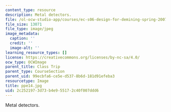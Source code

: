 ```yaml
---
content_type: resource
description: Metal detectors.
file: /ol-ocw-studio-app/courses/ec-s06-design-for-demining-spring-2007/2c2521973d73b4e955172c40f007ddd6_ppe14.jpg
file_size: 13071
file_type: image/jpeg
image_metadata:
  caption: ''
  credit: ''
  image-alt: ''
learning_resource_types: []
license: https://creativecommons.org/licenses/by-nc-sa/4.0/
ocw_type: OCWImage
parent_title: Class Trip
parent_type: CourseSection
parent_uid: 99ecbfa6-ce5e-d537-8b6d-181d91efeba3
resourcetype: Image
title: ppe14.jpg
uid: 2c252197-3d73-b4e9-5517-2c40f007ddd6
---
```

Metal detectors.